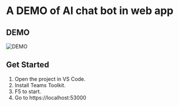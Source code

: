 # A DEMO of AI chat bot in web app

## DEMO

![DEMO](./demo/)

## Get Started

1. Open the project in VS Code.
1. Install Teams Toolkit.
1. F5 to start.
1. Go to https://localhost:53000
